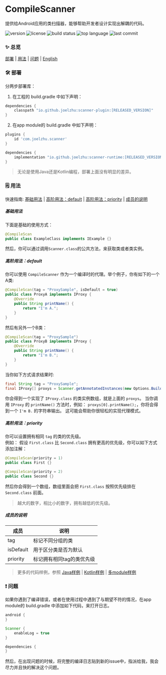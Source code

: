 # CompileScanner
提供给Android应用的类扫描器，能够帮助开发者设计实现出解耦的代码。

![version](https://img.shields.io/maven-central/v/io.github.joelzhu/scanner-runtime?color=blue&label=version&style=for-the-badge)
![license](https://img.shields.io/github/license/JoelZhu/CompileScanner?style=for-the-badge)
![build status](https://img.shields.io/github/actions/workflow/status/JoelZhu/CompileScanner/android.yml?branch=main&style=for-the-badge)
![top language](https://img.shields.io/github/languages/top/JoelZhu/CompileScanner?color=orange&style=for-the-badge)
![last commit](https://img.shields.io/github/last-commit/JoelZhu/CompileScanner?color=pink&label=commited&style=for-the-badge)

### ✨ 总览
<a href="#%EF%B8%8F-部署">部署</a> | <a href="#%EF%B8%8F-用法">用法</a> | <a href="#-问题">问题</a> | <a href="https://github.com/JoelZhu/CompileScanner/blob/main/README.md">English</a>

### 🛠️ 部署
分两步部署库：
1. 在工程的 build.gradle 中如下声明：
```groovy
dependencies {
    classpath "io.github.joelzhu:scanner-plugin:[RELEASED_VERSION]"
}
```
2. 在app module的 build.gradle 中如下声明：
```groovy
plugins {
    id 'com.joelzhu.scanner'
}

dependencies {
    implementation "io.github.joelzhu:scanner-runtime:[RELEASED_VERSION]"
}
```
> 无论是使用Java还是Kotlin编程，部署上面没有明显的差异。

### 🗒️ 用法
快速指南: <a href="#基础用法">基础用法</a> | <a href="#高阶用法default">高阶用法：default</a> | <a href="#高阶用法priority">高阶用法：priority</a> | <a href="#成员的说明">成员的说明</a>

##### 基础用法
下面是基础的使用方式：
```java
@CompileScan
public class ExampleClass implements IExample {}
```
然后，你可以通过调用```Scanner.class```的公共方法，来获取类或者类实例。

##### 高阶用法：default
你可以使用 ```CompileScanner``` 作为一个编译时的代理。举个例子，你有如下的一个A类:
```java
@CompileScan(tag = "ProxySample", isDefault = true)
public class ProxyA implements IProxy {
    @Override
    public String printName() {
        return "I'm A.";
    }
}
```
然后有另外一个B类：
```java
@CompileScan(tag = "ProxySample")
public class ProxyB implements IProxy {
    @Override
    public String printName() {
        return "I'm B.";
    }
}
```
当你如下方式请求结果时:
```java
final String tag = "ProxySample";
final IProxy[] proxys = Scanner.getAnnotatedInstances(new Options.Builder(tag).create(), IProxy.class);
```
你会得到一个实现了 ```IProxy.class``` 的类实例数组，就是上面的 ```proxys```。
当你调用 ```IProxy``` 的 ```printName()``` 方法时，例如： ```proxys[0].printName();```，你将会得到一个 ```I'm B.``` 的字符串输出。
这可能会帮助你很轻松的实现代理模式。

##### 高阶用法：priority
你可以设置拥有相同 ```tag``` 的类的优先级。  
例如： 假设 ```First.class``` 比 ```Second.class``` 拥有更高的优先级，你可以如下方式添加注解：
```java
@CompileScan(priority = 1)
public class First {}
```
```java
@CompileScan(priority = 2)
public class Second {}
```
然后你会得到一个数组，数组里面会把 ```First.class``` 按照优先级排在 ```Second.class``` 前面。
> 越大的数字，相比小的数字，拥有越低的优先级。

##### 成员的说明
| 成员       | 说明                     |
|------------|--------------------------|
| tag        | 标记不同分组的类          |
| isDefault  | 用于区分类是否为默认      |
| priority   | 标记拥有相同tag的类优先级 |

> 更多的代码样例，参照 [Java样例](https://github.com/JoelZhu/CompileScanner/tree/main/app_sample_java) | [Kotlin样例](https://github.com/JoelZhu/CompileScanner/tree/main/app_sample_kotlin) | [多module样例](https://github.com/JoelZhu/CompileScanner/tree/main/app_sample_multimodule_app)

### ❗ 问题
如果你遇到了编译错误，或者在使用过程中遇到了与期望不符的情况，在app module的 build.gradle 中添加如下代码，来打开日志。
```groovy
android {
}

Scanner {
    enableLog = true
}

dependencies {
}
```
然后，在出现问题的时候，将完整的编译日志贴到新的issue中，指派给我，我会尽力并且快的解决这个问题。

